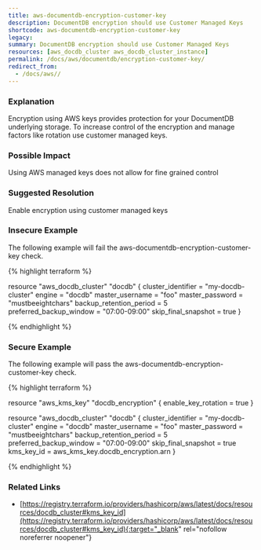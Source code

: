 ```yaml
---
title: aws-documentdb-encryption-customer-key
description: DocumentDB encryption should use Customer Managed Keys
shortcode: aws-documentdb-encryption-customer-key
legacy: 
summary: DocumentDB encryption should use Customer Managed Keys 
resources: [aws_docdb_cluster aws_docdb_cluster_instance] 
permalink: /docs/aws/documentdb/encryption-customer-key/
redirect_from: 
  - /docs/aws//
---
```


### Explanation

Encryption using AWS keys provides protection for your DocumentDB underlying storage. To increase control of the encryption and manage factors like rotation use customer managed keys.

### Possible Impact
Using AWS managed keys does not allow for fine grained control

### Suggested Resolution
Enable encryption using customer managed keys


### Insecure Example

The following example will fail the aws-documentdb-encryption-customer-key check.

{% highlight terraform %}

resource "aws_docdb_cluster" "docdb" {
  cluster_identifier      = "my-docdb-cluster"
  engine                  = "docdb"
  master_username         = "foo"
  master_password         = "mustbeeightchars"
  backup_retention_period = 5
  preferred_backup_window = "07:00-09:00"
  skip_final_snapshot     = true
}

{% endhighlight %}



### Secure Example

The following example will pass the aws-documentdb-encryption-customer-key check.

{% highlight terraform %}

resource "aws_kms_key" "docdb_encryption" {
	enable_key_rotation = true
}
			
resource "aws_docdb_cluster" "docdb" {
  cluster_identifier      = "my-docdb-cluster"
  engine                  = "docdb"
  master_username         = "foo"
  master_password         = "mustbeeightchars"
  backup_retention_period = 5
  preferred_backup_window = "07:00-09:00"
  skip_final_snapshot     = true
  kms_key_id 			  = aws_kms_key.docdb_encryption.arn
}

{% endhighlight %}



### Related Links


- [https://registry.terraform.io/providers/hashicorp/aws/latest/docs/resources/docdb_cluster#kms_key_id](https://registry.terraform.io/providers/hashicorp/aws/latest/docs/resources/docdb_cluster#kms_key_id){:target="_blank" rel="nofollow noreferrer noopener"}


